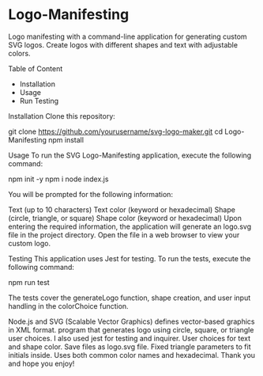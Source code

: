 # Logo-Manifesting
Logo manifesting with a command-line application for generating custom SVG logos. Create logos with different shapes and text with adjustable colors.

Table of Content
* Installation
* Usage
* Run Testing

Installation 
Clone this repository:

git clone https://github.com/yourusername/svg-logo-maker.git
cd Logo-Manifesting
npm install

Usage
To run the SVG Logo-Manifesting application, execute the following command:

npm init -y
npm i
node index.js

You will be prompted for the following information:

Text (up to 10 characters)
Text color (keyword or hexadecimal)
Shape (circle, triangle, or square)
Shape color (keyword or hexadecimal)
Upon entering the required information, the application will generate an logo.svg file in the project directory. Open the file in a web browser to view your custom logo.

Testing
This application uses Jest for testing. To run the tests, execute the following command:

npm run test

The tests cover the generateLogo function, shape creation, and user input handling in the colorChoice function.

Node.js and SVG (Scalable Vector Graphics) defines vector-based graphics in XML format. program that generates logo using circle, square, or triangle user choices. I also used jest for testing and inquirer. User choices for text and shape color. Save files as logo.svg file. Fixed triangle parameters to fit initials inside. Uses both common color names and hexadecimal. Thank you and hope you enjoy!